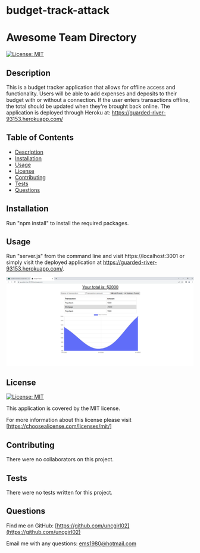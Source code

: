 # budget-track-attack

# Awesome Team Directory
    
[![License: MIT](https://img.shields.io/badge/License-MIT-yellow.svg)](https://opensource.org/licenses/MIT)

## Description

This is a budget tracker application that allows for offline access and functionality. Users will be able to add expenses and deposits to their budget with or without a connection. If the user enters transactions offline, the total should be updated when they're brought back online. The application is deployed through Heroku at: https://guarded-river-93153.herokuapp.com/

## Table of Contents

- [Description](#description)
- [Installation](#installation)
- [Usage](#usage)
- [License](#license)
- [Contributing](#contributing)
- [Tests](#tests)
- [Questions](#questions)

## Installation

Run "npm install" to install the required packages.

## Usage

Run "server.js" from the command line and visit https://localhost:3001 or simply visit the deployed application at https://guarded-river-93153.herokuapp.com/.

![Budget Tracker Screenshot](./assets/images/screenshot.png)



## License

[![License: MIT](https://img.shields.io/badge/License-MIT-yellow.svg)](https://opensource.org/licenses/MIT)

This application is covered by the MIT license. 

For more information about this license please visit [https://choosealicense.com/licenses/mit/]

## Contributing

There were no collaborators on this project.

## Tests

There were no tests written for this project.

## Questions

Find me on GitHub: [https://github.com/uncgirl02](https://github.com/uncgirl02)

Email me with any questions: ems1980@hotmail.com
    



